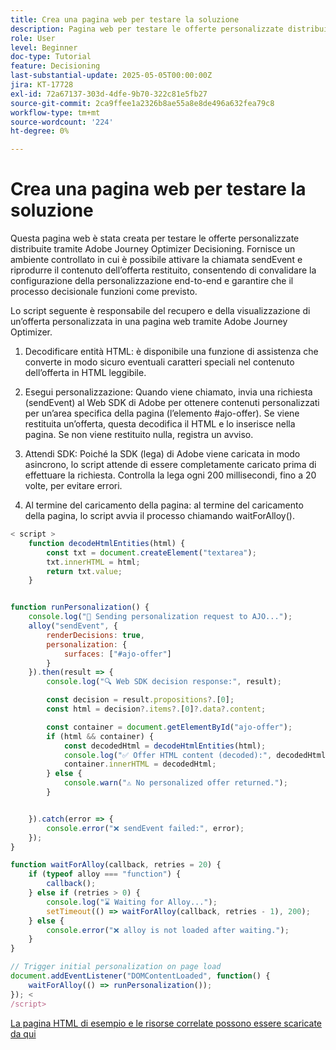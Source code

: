 ```yaml
---
title: Crea una pagina web per testare la soluzione
description: Pagina web per testare le offerte personalizzate distribuite tramite il decisioning.
role: User
level: Beginner
doc-type: Tutorial
feature: Decisioning
last-substantial-update: 2025-05-05T00:00:00Z
jira: KT-17728
exl-id: 72a67137-303d-4dfe-9b70-322c81e5fb27
source-git-commit: 2ca9ffee1a2326b8ae55a8e8de496a632fea79c8
workflow-type: tm+mt
source-wordcount: '224'
ht-degree: 0%

---
```


# Crea una pagina web per testare la soluzione

Questa pagina web è stata creata per testare le offerte personalizzate distribuite tramite Adobe Journey Optimizer Decisioning. Fornisce un ambiente controllato in cui è possibile attivare la chiamata sendEvent e riprodurre il contenuto dell’offerta restituito, consentendo di convalidare la configurazione della personalizzazione end-to-end e garantire che il processo decisionale funzioni come previsto.

Lo script seguente è responsabile del recupero e della visualizzazione di un’offerta personalizzata in una pagina web tramite Adobe Journey Optimizer.

1. Decodificare entità HTML: è disponibile una funzione di assistenza che converte in modo sicuro eventuali caratteri speciali nel contenuto dell’offerta in HTML leggibile.

2. Esegui personalizzazione:
Quando viene chiamato, invia una richiesta (sendEvent) al Web SDK di Adobe per ottenere contenuti personalizzati per un’area specifica della pagina (l’elemento #ajo-offer).
Se viene restituita un’offerta, questa decodifica il HTML e lo inserisce nella pagina.
Se non viene restituito nulla, registra un avviso.

3. Attendi SDK:
Poiché la SDK (lega) di Adobe viene caricata in modo asincrono, lo script attende di essere completamente caricato prima di effettuare la richiesta.
Controlla la lega ogni 200 millisecondi, fino a 20 volte, per evitare errori.

4. Al termine del caricamento della pagina: al termine del caricamento della pagina, lo script avvia il processo chiamando waitForAlloy().



```javascript
< script >
    function decodeHtmlEntities(html) {
        const txt = document.createElement("textarea");
        txt.innerHTML = html;
        return txt.value;
    }


function runPersonalization() {
    console.log("🚀 Sending personalization request to AJO...");
    alloy("sendEvent", {
        renderDecisions: true,
        personalization: {
            surfaces: ["#ajo-offer"]
        }
    }).then(result => {
        console.log("🔍 Web SDK decision response:", result);

        const decision = result.propositions?.[0];
        const html = decision?.items?.[0]?.data?.content;

        const container = document.getElementById("ajo-offer");
        if (html && container) {
            const decodedHtml = decodeHtmlEntities(html);
            console.log("✅ Offer HTML content (decoded):", decodedHtml);
            container.innerHTML = decodedHtml;
        } else {
            console.warn("⚠️ No personalized offer returned.");
        }


    }).catch(error => {
        console.error("❌ sendEvent failed:", error);
    });
}

function waitForAlloy(callback, retries = 20) {
    if (typeof alloy === "function") {
        callback();
    } else if (retries > 0) {
        console.log("⌛ Waiting for Alloy...");
        setTimeout(() => waitForAlloy(callback, retries - 1), 200);
    } else {
        console.error("❌ alloy is not loaded after waiting.");
    }
}

// Trigger initial personalization on page load
document.addEventListener("DOMContentLoaded", function() {
    waitForAlloy(() => runPersonalization());
}); <
/script>
```

[La pagina HTML di esempio e le risorse correlate possono essere scaricate da qui](assets/web-page-assets.zip)
